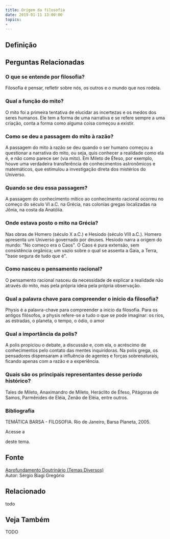 ```yaml
---
title: Origem da filosofia
date: 2019-01-11 13:00:00
topics: 
- 
---
```


## Definição


## Perguntas Relacionadas

### O que se entende por filosofia?
Filosofia é pensar, refletir sobre nós, os outros e o mundo que nos
rodeia.

### Qual a função do mito?
O mito foi a primeira tentativa de elucidar as incertezas e os medos dos
seres humanos. Ele tem a forma de uma narrativa e se refere sempre a uma
criação, conta a forma como alguma coisa começou a existir.

### Como se deu a passagem do mito à razão?
A passagem do mito à razão se deu quando o ser humano começou a
questionar a narrativa do mito, ou seja, quis conhecer a realidade como
ela é, e não como parece ser (via mito). Em Mileto de Éfeso, por
exemplo, houve uma verdadeira transferência de conhecimentos
astronômicos e matemáticos, que estimulou a investigação direta dos
mistérios do Universo.

### Quando se deu essa passagem?
A passagem do conhecimento mítico ao conhecimento racional ocorreu no
começo do século VI a.C. na Grécia, nas colonias gregas localizadas na
Jônia, na costa da Anatólia.

### Onde estava posto o mito na Grécia?
Nas obras de Homero (século X a.C.) e Hesíodo (século VIII a.C.). Homero
apresenta um Universo governado por deuses. Hesíodo narra a origem do
mundo: "No começo era o Caos". O Caos é pura extensão, sem consistência
orgânica; um vazio sobre o qual se assenta a Gaia, a Terra, "base segura
de tudo que é".

### Como nasceu o pensamento racional?
O pensamento racional nasceu da necessidade de explicar a realidade não
através do mito, mas pela própria ideia pela própria observação.
### Qual a palavra chave para compreender o início da filosofia?
Physis é a palavra-chave para compreender a inicio da filosofia. Para os
antigos filósofos, a physis refere-se a tudo o que se pode imaginar:
os rios, as estradas, o planeta, o tempo, o ódio, o amor
### Qual a importância da polis?
A polis propiciou o debate, a discussão e, com ela, o acréscimo de
conhecimentos pelo contato das mentes inquiridoras. Na polis grega, os
pensadores dispensaram a influência de agentes e forças sobrenaturais,
ficando apenas com a razão e a experiência.
### Quais são os principais representantes desse período histórico?
Tales de Mileto, Anaximandro de Mileto, Heráclito de Éfeso, Pitágoras de
Samos, Parmênides de Eléia, Zenão de Eléia, entre outros.

### Bibliografia
TEMÁTICA BARSA - FILOSOFIA. Rio de Janeiro, Barsa Planeta, 2005.

Acesse a

deste tema.

## Fonte
[Aprofundamento Doutrinário (Temas Diversos)](https://sites.google.com/view/aprofundamentodoutrinario/origem-da-filosofia)  
Autor: Sérgio Biagi Gregório



## Relacionado
todo

## Veja Também
TODO


